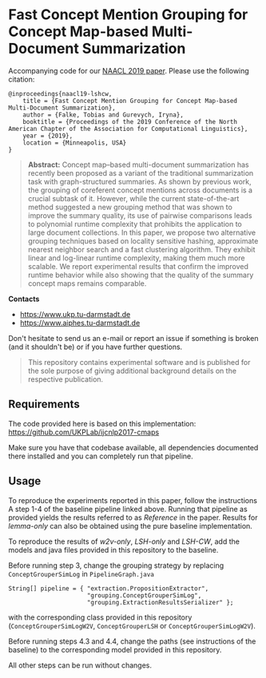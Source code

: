 
# Fast Concept Mention Grouping for Concept Map-based Multi-Document Summarization

Accompanying code for our [NAACL 2019 paper](https://tubiblio.ulb.tu-darmstadt.de/111692/). Please use the following citation:

```
@inproceedings{naacl19-lshcw,
	title = {Fast Concept Mention Grouping for Concept Map-based Multi-Document Summarization},
	author = {Falke, Tobias and Gurevych, Iryna},
	booktitle = {Proceedings of the 2019 Conference of the North American Chapter of the Association for Computational Linguistics},
	year = {2019},
	location = {Minneapolis, USA}
}
```

> **Abstract:** Concept map–based multi-document summarization has recently been proposed as a variant of the traditional summarization task with graph-structured summaries. As shown by previous work, the grouping of coreferent concept mentions across documents is a crucial subtask of it. However, while the current state-of-the-art method suggested a new grouping method that was shown to improve the summary quality, its use of pairwise comparisons leads to polynomial runtime complexity that prohibits the application to large document collections. In this paper, we propose two alternative grouping techniques based on locality sensitive hashing, approximate nearest neighbor search and a fast clustering algorithm. They exhibit linear and log-linear runtime complexity, making them much more scalable. We report experimental results that confirm the improved runtime behavior while also showing that the quality of the summary concept maps remains comparable.

**Contacts** 
  * https://www.ukp.tu-darmstadt.de
  * https://www.aiphes.tu-darmstadt.de

Don't hesitate to send us an e-mail or report an issue if something is broken (and it shouldn't be) or if you have further questions.

> This repository contains experimental software and is published for the sole purpose of giving additional background details on the respective publication. 

## Requirements

The code provided here is based on this implementation: https://github.com/UKPLab/ijcnlp2017-cmaps

Make sure you have that codebase available, all dependencies documented there installed and you can completely run that pipeline.

## Usage

To reproduce the experiments reported in this paper, follow the instructions A step 1-4 of the baseline pipeline linked above. Running that pipeline as provided yields the results referred to as *Reference* in the paper. Results for *lemma-only* can also be obtained using the pure baseline implementation.

To reproduce the results of *w2v-only*, *LSH-only* and *LSH-CW*, add the models and java files provided in this repository to the baseline.

Before running step 3, change the grouping strategy by replacing `ConceptGrouperSimLog` in `PipelineGraph.java`

```
String[] pipeline = { "extraction.PropositionExtractor",
                      "grouping.ConceptGrouperSimLog",
                      "grouping.ExtractionResultsSerializer" };
```

with the corresponding class provided in this repository (`ConceptGrouperSimLogW2V`, `ConceptGrouperLSH` or `ConceptGrouperSimLogW2V`).

Before running steps 4.3 and 4.4, change the paths (see instructions of the baseline) to the corresponding model provided in this repository.

All other steps can be run without changes.

